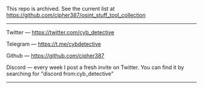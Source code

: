This repo is archived. See the current list at https://github.com/cipher387/osint_stuff_tool_collection

<hr>

Twitter — https://twitter.com/cyb_detective

Telegram — https://t.me/cybdetective

Github — https://github.com/cipher387

Discord — every week I post a fresh invite on Twitter. You can find it by searching for "discord from:cyb_detective"

<hr>
